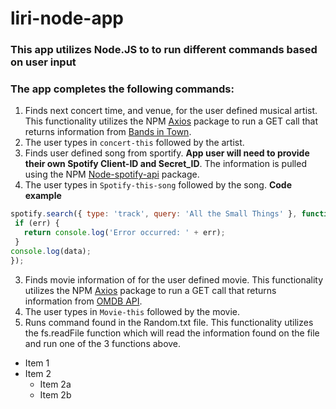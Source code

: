 # liri-node-app

### This app utilizes Node.JS to to run different commands based on user input

### The app completes the following commands:

1. Finds next concert time, and venue, for the user defined musical artist.  This functionality utilizes the NPM [Axios](https://www.npmjs.com/package/axios) package to run a GET call that returns information from [Bands in Town](https://www.bandsintown.com/). 
  1. The user types in `concert-this` followed by the artist. 
2. Finds user defined song from sportify. **App user will need to provide their own Spotify Client-ID and Secret_ID**.  The information is pulled using the NPM [Node-spotify-api](https://www.npmjs.com/package/node-spotify-api) package.     
  1. The user types in `Spotify-this-song` followed by the song.
  **Code example** 
 ```javascript
 spotify.search({ type: 'track', query: 'All the Small Things' }, function(err, data) {
  if (err) {
    return console.log('Error occurred: ' + err);
  }
console.log(data); 
});
```
3. Finds movie information of for the user defined movie.   This functionality utilizes the NPM [Axios](https://www.npmjs.com/package/axios) package to run a GET call that returns information from [OMDB API](http://www.omdbapi.com/).  
  1. The user types in `Movie-this` followed by the movie.
4. Runs command found in the Random.txt file.  This functionality utilizes the  fs.readFile function which will read the information found on the file and run one of the 3 functions above. 

* Item 1
* Item 2
  * Item 2a
  * Item 2b
 
 
